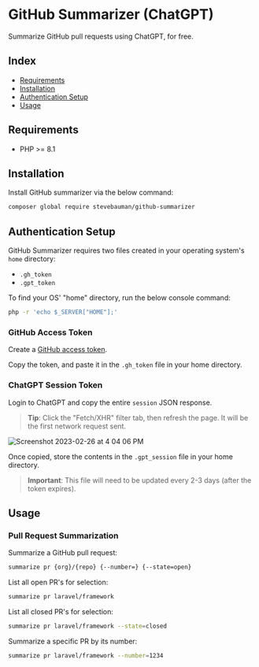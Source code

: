 # GitHub Summarizer (ChatGPT)

Summarize GitHub pull requests using ChatGPT, for free.

## Index

- [Requirements](#requirements)
- [Installation](#installation)
- [Authentication Setup](#authentication-setup)
- [Usage](#usage)

## Requirements

- PHP >= 8.1

## Installation

Install GitHub summarizer via the below command:

```bash
composer global require stevebauman/github-summarizer
```

## Authentication Setup

GitHub Summarizer requires two files created in your operating system's `home` directory:

- `.gh_token`
- `.gpt_token`

To find your OS' "home" directory, run the below console command:

```bash
php -r 'echo $_SERVER["HOME"];'
```

### GitHub Access Token

Create a [GitHub access token](https://github.com/settings/tokens).

Copy the token, and paste it in the `.gh_token` file in your home directory.

### ChatGPT Session Token

Login to ChatGPT and copy the entire `session` JSON response.

> **Tip**: Click the "Fetch/XHR" filter tab, then refresh the page. It will be the first network request sent.

![Screenshot 2023-02-26 at 4 04 06 PM](https://user-images.githubusercontent.com/6421846/221437445-610ba3a9-a38c-43c5-ba47-786b21243c8c.png)

Once copied, store the contents in the `.gpt_session` file in your home directory.

> **Important**: This file will need to be updated every 2-3 days (after the token expires).

## Usage

### Pull Request Summarization

Summarize a GitHub pull request:

```bash
summarize pr {org}/{repo} {--number=} {--state=open}
```

List all open PR's for selection:

```bash
summarize pr laravel/framework
```

List all closed PR's for selection:

```bash
summarize pr laravel/framework --state=closed
```

Summarize a specific PR by its number:

```bash
summarize pr laravel/framework --number=1234
```
